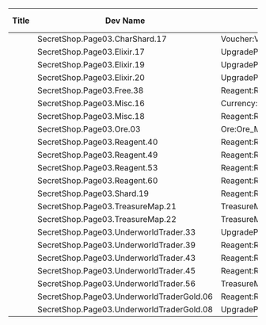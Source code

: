 | Title | Dev Name | Item Granted | Quantity | Currency | Currency Sub Type | Price |
| ----- | -------- | ------------ | -------- | -------- | ----------------- | ----- |
|  | SecretShop.Page03.CharShard.17 | Voucher:Voucher_Chest_Gold | 1 | GameItem | Currency:Gold | 7500000 |
|  | SecretShop.Page03.Elixir.17 | UpgradePotion:UpgradeHealthMinor | 15 | MtxCurrency |  | 4 |
|  | SecretShop.Page03.Elixir.19 | UpgradePotion:UpgradeStrengthMajor | 5 | MtxCurrency |  | 25 |
|  | SecretShop.Page03.Elixir.20 | UpgradePotion:UpgradeStrengthMinor | 15 | MtxCurrency |  | 4 |
|  | SecretShop.Page03.Free.38 | Reagent:Reagent_HeroMap_Elemental | 1 | MtxCurrency |  | 0 |
|  | SecretShop.Page03.Misc.16 | Currency:Hammer | 5 | MtxCurrency |  | 5 |
|  | SecretShop.Page03.Misc.18 | Reagent:Reagent_RXT_Parts_Small | 1 | GameItem | Currency:Gold | 50000 |
|  | SecretShop.Page03.Ore.03 | Ore:Ore_Magicite | 3 | GameItem | Currency:Gold | 21250 |
|  | SecretShop.Page03.Reagent.40 | Reagent:Reagent_Shared_T02 | 10 | GameItem | Currency:Gold | 2125 |
|  | SecretShop.Page03.Reagent.49 | Reagent:Reagent_Shard_Dark | 1 | MtxCurrency |  | 170 |
|  | SecretShop.Page03.Reagent.53 | Reagent:Reagent_Shard_Light | 1 | MtxCurrency |  | 170 |
|  | SecretShop.Page03.Reagent.60 | Reagent:Reagent_Shard_Water | 1 | MtxCurrency |  | 170 |
|  | SecretShop.Page03.Shard.19 | Reagent:Reagent_Shard_Nature | 1 | MtxCurrency |  | 170 |
|  | SecretShop.Page03.TreasureMap.21 | TreasureMap:TM_Special_UnderwaterForest | 1 | MtxCurrency |  | 340 |
|  | SecretShop.Page03.TreasureMap.22 | TreasureMap:TM_Special_UnderwaterTunnel | 1 | MtxCurrency |  | 340 |
|  | SecretShop.Page03.UnderworldTrader.33 | UpgradePotion:UpgradeHealthMinor | 15 | MtxCurrency |  | 4 |
|  | SecretShop.Page03.UnderworldTrader.39 | Reagent:Reagent_HeroMap_Elemental | 1 | MtxCurrency |  | 200 |
|  | SecretShop.Page03.UnderworldTrader.43 | Reagent:Reagent_Shard_Nature | 1 | MtxCurrency |  | 140 |
|  | SecretShop.Page03.UnderworldTrader.45 | Reagent:Reagent_Shard_Fire | 1 | MtxCurrency |  | 170 |
|  | SecretShop.Page03.UnderworldTrader.56 | TreasureMap:TM_Special_MeegCity | 3 | MtxCurrency |  | 200 |
|  | SecretShop.Page03.UnderworldTraderGold.06 | Reagent:Reagent_Shared_T02 | 30 | GameItem | Currency:Gold | 1500 |
|  | SecretShop.Page03.UnderworldTraderGold.08 | UpgradePotion:UpgradeHealthMinor | 15 | GameItem | Currency:Gold | 2800 |
